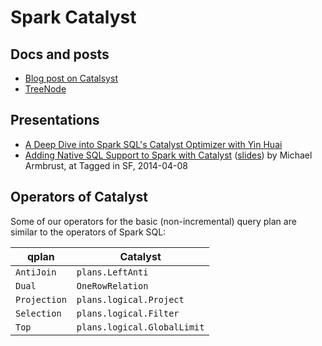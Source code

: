 # Spark Catalyst

## Docs and posts

* [Blog post on Catalsyst](https://databricks.com/blog/2015/04/13/deep-dive-into-spark-sqls-catalyst-optimizer.html)
* [TreeNode](https://jaceklaskowski.gitbooks.io/mastering-apache-spark/spark-sql-catalyst-TreeNode.html)

## Presentations

* [A Deep Dive into Spark SQL's Catalyst Optimizer with Yin Huai](https://www.slideshare.net/databricks/a-deep-dive-into-spark-sqls-catalyst-optimizer-with-yin-huai)
* [Adding Native SQL Support to Spark with Catalyst](https://www.youtube.com/watch?v=ju2OQEXqONU&list=PL-x35fyliRwiP3YteXbnhk0QGOtYLBT3a) ([slides](http://files.meetup.com/3138542/Spark%20SQL%20Meetup%20-%204-8-2012.pdf)) by Michael Armbrust, at Tagged in SF, 2014-04-08

## Operators of Catalyst

Some of our operators for the basic (non-incremental) query plan are similar to the operators of Spark SQL:

| qplan | Catalyst |
| ----- | -------- |
| `AntiJoin` | `plans.LeftAnti` |
| `Dual` | `OneRowRelation` |
| `Projection` | `plans.logical.Project` |
| `Selection` | `plans.logical.Filter` |
| `Top` | `plans.logical.GlobalLimit` |
